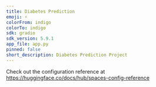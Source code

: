 ```yaml
---
title: Diabetes Prediction
emoji: ⚡
colorFrom: indigo
colorTo: indigo
sdk: gradio
sdk_version: 5.9.1
app_file: app.py
pinned: false
short_description: Diabetes Prediction Project
---
```


Check out the configuration reference at https://huggingface.co/docs/hub/spaces-config-reference
